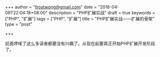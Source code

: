 +++
author = "frostwong@gmail.com"
date = "2016-04-09T22:04:18+08:00"
description = "PHP扩展实战"
draft = true
keywords = ["PHP", "扩展"]
tags = ["PHP", "扩展"]
title = "PHP扩展实战——扩展的骨架"
type = "post"

+++

前面啰嗦了这么多读者都要没有兴趣了。从现在起要真正开始PHP扩展开发阶段了。